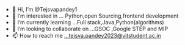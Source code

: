 - 👋 Hi, I’m @Tejsvapandey1
- 👀 I’m interested in ... Python,open Sourcing,frontend development
- 🌱 I’m currently learning ...Full stack,Java,Python(algorithms)
- 💞️ I’m looking to collaborate on ...GSOC ,Google STEP and MIP
- 📫 How to reach me ...tejsva.pandey2023@vitstudent.ac.in

<!---
[![An image of @tejsvapandey1's Holopin badges, which is a link to view their full Holopin profile](https://holopin.me/tejsvapandey1)](https://holopin.io/@tejsvapandey1)
--->
